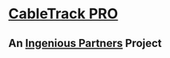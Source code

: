 # [CableTrack PRO](https://cabletrack.pro)

## An [Ingenious Partners](https://ingenious.partners) Project